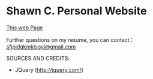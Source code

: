 # Shawn C. Personal Website
[This web Page](https://xiaosanchez.github.io/)


Further questions on my resume, you can contact：sfjpidgkmklsgyi@gmail.com 

SOURCES AND CREDITS:
 - JQuery (http://jquery.com/)
 
